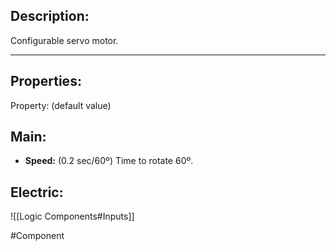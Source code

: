 ## Description:

Configurable servo motor.

---

## Properties:

Property: (default value)

## Main:
- **Speed:** (0.2 sec/60º)
   Time to rotate 60º.

## Electric:
![[Logic Components#Inputs]]

#Component 